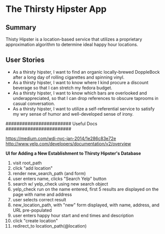 The Thirsty Hipster App
======================

Summary
--------
Thisty Hipster is a location-based service that utilizes a proprietary approximation algorithm to determine ideal happy hour locations.

User Stories
-----------
* As a thirsty hipster, I want to find an organic locally-brewed DoppleBock after a long day of rolling cigarettes and spinning vinyl.
* As a thirsty hipster, I want to know where I kind procure a discount beverage so that I can stretch my fedora budget.
* As a thirsty hipster, I want to know which bars are overlooked and underappreciated, so that I can drop references to obscure taprooms in casual conversation.
* As a thirsty hipster, I want to utilize a self-referential service to satisfy my wry sense of humor and well-developed sense of irony. 


########################
Useful Docs
########################

https://medium.com/wdi-nyc-jan-2014/1e286c83e72e
http://www.yelp.com/developers/documentation/v2/overview


**UI for Adding a New Establishment to Thirsty Hipster's Database**

1.  visit root_path
2.  click "add location"
3.  render new_search_path (and form)
4.  user enters name, clicks "Search Yelp" button
5.  search w/ yelp_check using new search object
6.  yelp_check run on the name entered, first 5 results are displayed on the page with name and address
7.  user selects correct result
8.  new_location_path, with "new" form displayed, with name, address, and URL pre-populated
9.  user enters happy hour start and end times and description
10.  click "create location"
11.  redirect_to location_path(@location)
